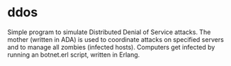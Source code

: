 # ddos

Simple program to simulate Distributed Denial of Service attacks. 
The mother (written in ADA) is used to coordinate attacks on specified servers and to manage all zombies (infected hosts).
Computers get infected by running an botnet.erl script, written in Erlang.
